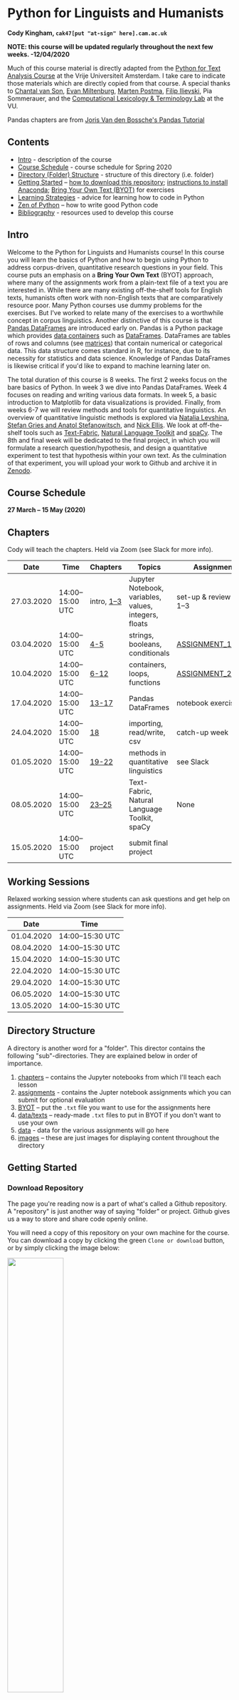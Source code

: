 

# Python for Linguists and Humanists 

**Cody Kingham, `cak47[put "at-sign" here].cam.ac.uk`**

**NOTE: this course will be updated regularly throughout the next few weeks. -12/04/2020**

Much of this course material is directly adapted from the [Python for Text Analysis Course](https://github.com/cltl/python-for-text-analysis) at the Vrije Universiteit Amsterdam. I take care to indicate those materials which are directly copied from that course. A special thanks to [Chantal van Son](https://github.com/ChantalvanSon), [Evan Miltenburg](https://github.com/evanmiltenburg), [Marten Postma](https://github.com/MartenPostma), [Filip Ilievski](https://github.com/filievski), Pia Sommerauer, and the [Computational Lexicology & Terminology Lab](http://www.cltl.nl) at the VU.

Pandas chapters are from [Joris Van den Bossche's Pandas Tutorial](https://github.com/jorisvandenbossche/pandas-tutorial)

## Contents

* [Intro](#Intro) - description of the course 
* [Course Schedule](#Course-Schedule) - course schedule for Spring 2020
* [Directory (Folder) Structure](#Directory-Structure) - structure of this directory (i.e. folder)
* [Getting Started](#Getting-Started) – [how to download this repository](#Download-Repository); [instructions to install Anaconda](#Install-Anaconda); [Bring Your Own Text (BYOT)](#Bring-Your-Own-Text) for exercises
* [Learning Strategies](#Learning-Strategies) - advice for learning how to code in Python
* [Zen of Python](#Zen-of-Python) – how to write good Python code
* [Bibliography](#Bibliography) - resources used to develop this course

## Intro

Welcome to the Python for Linguists and Humanists course! In this course you will learn the basics of Python and how to begin using Python to address corpus-driven, quantitative research questions in your field. This course puts an emphasis on a **Bring Your Own Text** (BYOT) approach, where many of the assignments work from a plain-text file of a text you are interested in. While there are many existing off-the-shelf tools for English texts, humanists often work with non-English texts that are comparatively resource poor. Many Python courses use dummy problems for the exercises. But I've worked to relate many of the exercises to a worthwhile concept in corpus linguistics. Another distinctive of this course is that [Pandas DataFrames](https://pandas.pydata.org/pandas-docs/stable/getting_started/overview.html) are introduced early on. Pandas is a Python package which provides [data containers](https://docs.python.org/3/library/collections.html) such as [DataFrames](https://pandas.pydata.org/pandas-docs/stable/reference/api/pandas.DataFrame.html#pandas.DataFrame). DataFrames are tables of rows and columns (see [matrices](https://www.khanacademy.org/math/precalculus/x9e81a4f98389efdf:matrices/x9e81a4f98389efdf:mat-intro/a/intro-to-matrices)) that contain numerical or categorical data. This data structure comes standard in R, for instance, due to its necessity for statistics and data science. Knowledge of Pandas DataFrames is likewise critical if you'd like to expand to machine learning later on.

The total duration of this course is 8 weeks. The first 2 weeks focus on the bare basics of Python. In week 3 we dive into Pandas DataFrames. Week 4 focuses on reading and writing various data formats. In week 5, a basic introduction to Matplotlib for data visualizations is provided. Finally, from weeks 6-7 we will review methods and tools for quantitative linguistics. An overview of quantitative linguistic methods is explored via [Natalia Levshina](http://www.natalialevshina.com), [Stefan Gries and Anatol Stefanowitsch](https://www.researchgate.net/publication/37929828_Collostructions_Investigating_the_interaction_of_words_and_constructions), and [Nick Ellis](https://lsa.umich.edu/psych/people/faculty/ncellis.html). We look at off-the-shelf tools such as [Text-Fabric](https://annotation.github.io/text-fabric/), [Natural Language Toolkit](https://www.nltk.org) and [spaCy](https://spacy.io). The 8th and final week will be dedicated to the final project, in which you will formulate a research question/hypothesis, and design a quantitative experiment to test that hypothesis within your own text. As the culmination of that experiment, you will upload your work to Github and archive it in [Zenodo](https://zenodo.org). 

## Course Schedule

**27 March – 15 May (2020)**

## Chapters 

Cody will teach the chapters. Held via Zoom (see Slack for more info).

| Date | Time | Chapters | Topics | Assignment |
| ---- | -----| -------- | ------ | -----------|
| 27.03.2020 | 14:00–15:00 UTC | intro, [1–3](chapters) | Jupyter Notebook, variables, values, integers, floats | set-up & review chs 1–3 |
| 03.04.2020 | 14:00–15:00 UTC | [4-5](chapters) | strings, booleans, conditionals | [ASSIGNMENT_1.ipynb](assignments/ASSIGNMENT_1.ipynb) |
| 10.04.2020 | 14:00–15:00 UTC | [6-12](chapters) | containers, loops, functions  | [ASSIGNMENT_2.ipynb](assignments/ASSIGNMENT_2.ipynb) |
| 17.04.2020 | 14:00–15:00 UTC | [13-17](chapters) | Pandas DataFrames | notebook exercises | 
| 24.04.2020 | 14:00–15:00 UTC | [18](chapters) |  importing, read/write, csv | catch-up week | 
| 01.05.2020 | 14:00–15:00 UTC | [19-22](chapters) | methods in quantitative linguistics | see Slack |
| 08.05.2020 | 14:00–15:00 UTC | [23–25](chapters) | Text-Fabric, Natural Language Toolkit, spaCy | None | 
| 15.05.2020 | 14:00–15:00 UTC | project | submit final project |  |  

## Working Sessions

Relaxed working session where students can ask questions and get help on assignments. Held via Zoom (see Slack for more info).

| Date | Time | 
| ---- | ---- | 
| 01.04.2020 | 14:00–15:30 UTC | 
| 08.04.2020 | 14:00–15:30 UTC | 
| 15.04.2020 | 14:00–15:30 UTC | 
| 22.04.2020 | 14:00–15:30 UTC | 
| 29.04.2020 | 14:00–15:30 UTC | 
| 06.05.2020 | 14:00–15:30 UTC | 
| 13.05.2020 | 14:00–15:30 UTC | 

## Directory Structure

A directory is another word for a "folder". This director contains the following "sub"-directories. They are explained below in order of importance.

1. [chapters](chapters) – contains the Jupyter notebooks from which I'll teach each lesson
2. [assignments](assignments) - contains the Jupter notebook assignments which you can submit for optional evaluation
3. [BYOT](BYOT) – put the `.txt` file you want to use for the assignments here
4. [data/texts](data/texts) – ready-made `.txt` files to put in BYOT if you don't want to use your own
5. [data](data) - data for the various assignments will go here
6. [images](images) – these are just images for displaying content throughout the directory 

## Getting Started

### Download Repository

The page you're reading now is a part of what's called a Github repository. A "repository" is just another way of saying "folder" or project. Github gives us a way to store and share code openly online. 

You will need a copy of this repository on your own machine for the course. You can download a copy by clicking the green `Clone or download` button, or by simply clicking the image below:

<a href="https://github.com/codykingham/pyling/archive/master.zip"><img src="images/download_repo.png" height=50% width=50%></a>

Or if you are familiar with command line and have the developer tools installed (Mac), in a directory of your choice just say:

`git clone https://github.com/codykingham/pyling`

### Install Anaconda

For this course we rely heavily on packages and tools that come prepackaged in the Anaconda distribution of Python. **Even if you already have a version of Python installed**, it is best to install a parallel Anaconda version to avoid potential problems.  

Follow these steps to install and launch Python:

**1.** Proceed to [https://www.anaconda.com/distribution/](https://www.anaconda.com/distribution/), scroll down, download and install Anaconda **for Python 3.7**. See the [Anaconda cheatsheet for additional information about installing](https://docs.anaconda.com/_downloads/9ee215ff15fde24bf01791d719084950/Anaconda-Starter-Guide.pdf)

Be sure to select Python 3.7:

<a href="https://www.anaconda.com/distribution/"><img src="images/anaconda_3_7.png" height=50% width=50%></a>

**2.** After installation, open the Anaconda Navigator which should've appeared somewhere in your applications area. From the launcher, click on the Jupter notebook application. It looks like this:

<img src="images/jupyter_launch.png" height=30% width=30%>

The Jupyter interface will open in your web browser. **Note that Jupyter only uses your web browser as an interface, it is not actually connected to the internet and therefore does not need the internet to launch.** You can now navigate within the Jupyter interface to a folder of your choice. Click `New` at the upper right hand corner. You will see `Notebook: Python 3`. Click it. This will launch you into your first Jupyter notebook!

<img src="images/jupyter_pane.png" height=75% width=75%>

Next, try to open the first Jupyter notebook lesson for this course. Navigate within the Jupyter file navigator to your local copy of this repository. Under the `chapters/` folder you will find a bunch of Jupyter notebooks that are already pre-loaded with code and content. This is how we will begin the course!

### Bring Your Own Text

#### Text Requirements
For this course, you should bring your own plain-text file which the exercises will automatically load. There are a few guidelines for the text that you choose:

* any language is fine
* free of any markup or tags
* the text should be plain-text saved with a `.txt` extension. i.e. NOT Microsoft Word or equivalent, NOT rich text (`.rtf`).
* ~700kb or larger in size (i.e. a sizable corpus). This is a loose number, slightly lower is fine.
* has some kind of meta-data/introductory text at the beginning, and some indicator at the end of the file that text has ended.

A really great place to get texts like this is [Project Gutenburg](https://www.gutenberg.org), which has a place you can download a `.txt`. You might need to right-click and select "Download Linked File As..." to download the `.txt` file directly.

If you'd prefer to simply use a ready-made plain-text file, you may pick one under [`data/texts/`](texts). 

#### Selecting the Text
After you've found the `.txt` you want to use, place it in the `BYOT` folder. The assignments will automatically pull the `.txt` file placed in this folder.

## Learning Strategies

Here is a some great advice on learning to code, taken from the [Python for Text Analysis course](https://github.com/cltl/python-for-text-analysis#dealing-with-problems-and-what-to-do-if-you-get-stuck) at the VU.

> When you are just learning how to program, it sometimes happens that you get stuck and you don't know what to do next. This is normal and even happens to very experienced programmers. Please try to follow these strategies when you get stuck:

> * If you get error messages, read them carefully - they are informative! In particular, check the line in which the error occurs. If you don't understand what it says, try to google it (you will most likely find some explanation on Stackoverflow).
> * Try to take a step back. Sometimes, you lose sight of the bigger picture when dealing with complicated code. Try to break down the problem into smaller problems without writing actual code (pen and paper can be quite helpful).
> * Check the class material for solutions (the chapters treated in the assignment are usually a good start).
> * Explain the problem to someone else (e.g. a class mate). Go through the code line by line and explain what it does (See [pair programming](https://en.wikipedia.org/wiki/Pair_programming) and [rubber duck debugging](https://en.wikipedia.org/wiki/Rubber_duck_debugging)).
> * Finally, take a break! Very often, just having a fresh look at the code helps!
> * If none of these steps helped, please ask us for help (see assignment notebooks for contact details).

## [Zen of Python](https://www.python.org/dev/peps/pep-0020/)

> Beautiful is better than ugly.\
> Explicit is better than implicit.\
> Simple is better than complex.\
> Complex is better than complicated.\
> Flat is better than nested.\
> Sparse is better than dense.\
> Readability counts.\
> Special cases aren't special enough to break the rules.\
> Although practicality beats purity.\
> Errors should never pass silently.\
> Unless explicitly silenced.\
> In the face of ambiguity, refuse the temptation to guess.\
> There should be one-- and preferably only one --obvious way to do it.\
> Although that way may not be obvious at first unless you're Dutch.\
> Now is better than never.\
> Although never is often better than *right* now.\
> If the implementation is hard to explain, it's a bad idea.\
> If the implementation is easy to explain, it may be a good idea.\
> Namespaces are one honking great idea -- let's do more of those!

## Bibliography

Chantal van Son, Evan Miltenburg, Marten Postma, Filip Illievski, Pia Sommerauer. [Python for Text Analysis course](https://github.com/cltl/python-for-text-analysis). Computational Lexicology and Terminology Lab, Vrije Universiteit Amsterdam.

Natalia Levshina. *How to do Linguistics with R*. Amsterdam: John-Benjamins, 2015.
